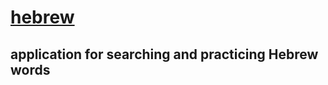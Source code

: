 # [hebrew](https://arthurnaida.github.io/hebrew)

## application for searching and practicing Hebrew words
